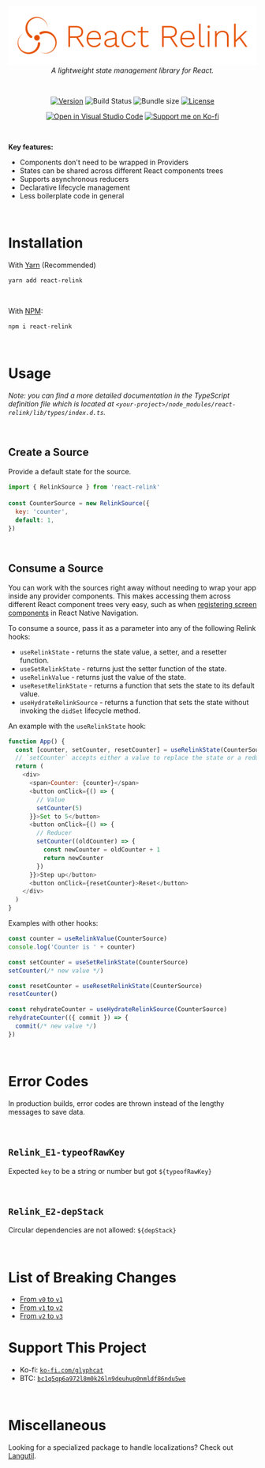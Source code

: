 <div align="center">

[![React Relink Banner](https://raw.githubusercontent.com/glyph-cat/react-relink/main/assets/react-relink-wording.svg)](https://github.com/glyph-cat/react-relink)
*A lightweight state management library for React.*

<br/>

[![Version](https://img.shields.io/npm/v/react-relink.svg)](https://www.npmjs.com/package/react-relink)
![Build Status](https://img.shields.io/github/workflow/status/glyph-cat/langutil/Test/main)
![Bundle size](https://img.shields.io/bundlephobia/min/react-relink)
[![License](https://img.shields.io/github/license/glyph-cat/react-relink)](https://github.com/glyph-cat/react-relink/blob/main/LICENSE)

[![Open in Visual Studio Code](https://open.vscode.dev/badges/open-in-vscode.svg)](https://open.vscode.dev/glyph-cat/react-relink)
[![Support me on Ko-fi](https://img.shields.io/static/v1?label&logo=kofi&logoColor=ffffff&message=Support%20me%20on%20Ko-fi&color=FF5E5B)](https://ko-fi.com/glyphcat)

</div>

<br/>

**Key features:**
* Components don't need to be wrapped in Providers
* States can be shared across different React components trees
* Supports asynchronous reducers
* Declarative lifecycle management
* Less boilerplate code in general

<br/>

# Installation

With [Yarn](https://yarnpkg.com/package/react-relink) (Recommended)
```sh
yarn add react-relink
```

<br/>

With [NPM](https://www.npmjs.com/package/react-relink):
```sh
npm i react-relink
```

<br/>

# Usage

*Note: you can find a more detailed documentation in the TypeScript definition file which is located at `<your-project>/node_modules/react-relink/lib/types/index.d.ts`.*

<br/>

## Create a Source

Provide a default state for the source.

```js
import { RelinkSource } from 'react-relink'

const CounterSource = new RelinkSource({
  key: 'counter',
  default: 1,
})
```

<br/>

## Consume a Source

You can work with the sources right away without needing to wrap your app inside any provider components. This makes accessing them across different React component trees very easy, such as when [registering screen components](https://wix.github.io/react-native-navigation/docs/third-party-react-context#register-the-screen) in React Native Navigation.

To consume a source, pass it as a parameter into any of the following Relink hooks:
* `useRelinkState` - returns the state value, a setter, and a resetter function.
* `useSetRelinkState` - returns just the setter function of the state.
* `useRelinkValue` - returns just the value of the state.
* `useResetRelinkState` - returns a function that sets the state to its default value.
* `useHydrateRelinkSource` - returns a function that sets the state without invoking the `didSet` lifecycle method.

An example with the `useRelinkState` hook:

```js
function App() {
  const [counter, setCounter, resetCounter] = useRelinkState(CounterSource)
  // `setCounter` accepts either a value to replace the state or a reducer
  return (
    <div>
      <span>Counter: {counter}</span>
      <button onClick={() => {
        // Value
        setCounter(5)
      }}>Set to 5</button>
      <button onClick={() => {
        // Reducer
        setCounter((oldCounter) => {
          const newCounter = oldCounter + 1
          return newCounter
        })
      }}>Step up</button>
      <button onClick={resetCounter}>Reset</button>
    </div>
  )
}
```

Examples with other hooks:

```js
const counter = useRelinkValue(CounterSource)
console.log('Counter is ' + counter)
```

```js
const setCounter = useSetRelinkState(CounterSource)
setCounter(/* new value */)
```

```js
const resetCounter = useResetRelinkState(CounterSource)
resetCounter()
```

```js
const rehydrateCounter = useHydrateRelinkSource(CounterSource)
rehydrateCounter(({ commit }) => {
  commit(/* new value */)
})
```

<br/>

# Error Codes
In production builds, error codes are thrown instead of the lengthy messages to save data.

<br/>

## `Relink_E1-typeofRawKey`

Expected `key` to be a string or number but got `${typeofRawKey}`

<br/>

## `Relink_E2-depStack`
Circular dependencies are not allowed: `${depStack}`

<br/>

# List of Breaking Changes
* [From `v0` to `v1`](https://github.com/glyph-cat/react-relink/releases/tag/1.0.0)
* [From `v1` to `v2`](https://github.com/glyph-cat/react-relink/releases/tag/2.0.0)
* [From `v2` to `v3`](https://github.com/glyph-cat/react-relink/releases/tag/3.0.0)

# Support This Project

* Ko-fi: [`ko-fi.com/glyphcat`](https://ko-fi.com/glyphcat)
* BTC: [`bc1q5qp6a972l8m0k26ln9deuhup0nmldf86ndu5we`](bitcoin:bc1q5qp6a972l8m0k26ln9deuhup0nmldf86ndu5we)

<br/>

# Miscellaneous
Looking for a specialized package to handle localizations? Check out [Langutil](https://github.com/glyph-cat/langutil).

<br/>
